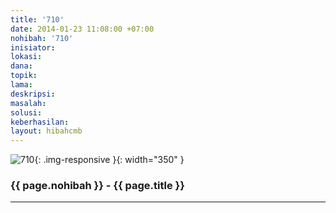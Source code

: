 ```yaml
---
title: '710'
date: 2014-01-23 11:08:00 +07:00
nohibah: '710'
inisiator: 
lokasi: 
dana: 
topik: 
lama: 
deskripsi: 
masalah: 
solusi: 
keberhasilan: 
layout: hibahcmb
---
```


![710](/static/img/hibahcmb/710.png){: .img-responsive }{: width="350" }

### {{ page.nohibah }} - {{ page.title }}

---
